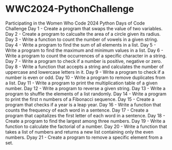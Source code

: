 # WWC2024-PythonChallenge
Participating in the Women Who Code 2024 Python Days of Code Challenge
Day 1 - Create a program that swaps the value of two variables.
Day 2 - Create a program to calcualte the area of a circle given its radius.
Day 3 - Write a function to count the number of vowels in a given string.
Day 4 - Write a program to find the sum of all elements in a list.
Day 5 - Write a program to find the maximum and minimum values in a list.
Day 6 - Write a program to count the occurrences of a specific character in a string.
Day 7 - Write a program to check if a number is positive, negative or zero.
Day 8 - Write a function that accepts a string and calculates the number of uppercase and lowercase letters in it.
Day 9 - Write a program to check if a number is even or odd.
Day 10 - Write a program to remove duplicates from a list.
Day 11 - Write a program to print the multiplication table of a given number.
Day 12 - Write a program to reverse a given string.
Day 13 - Write a program to shuffle the elements of a list randomly.
Day 14 - Write a program to print the first n numbers of a Fibonacci sequence.
Day 15 - Create a program that checks if a year is a leap year.
Day 16 - Write a function that counts the frequency of each word in a sentence.
Day 17 - Create a program that capitalizes the first letter of each word in a sentence.
Day 18 - Create a program to find the largest among three numbers.
Day 19 - Write a function to calculate the factorial of a number.
Day 20 - Write a function that takes a list of numbers and returns a new list containing only the even numbers.
Dyay 21 - Create a program to remove a specific element from a set.

